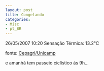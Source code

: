 ```yaml
---
layout: post
title: Congelando
categories:
- Misc
- pt_BR
---
```


26/05/2007 10:20
Sensação Térmica: 13.2°C

fonte: [Cepagri/Unicamp](http://www.cpa.unicamp.br/)

e amanhã tem passeio ciclístico às 9h...
